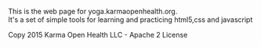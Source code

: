 This is the web page for yoga.karmaopenhealth.org.  
It's a set of simple tools for learning and practicing html5,css and javascript

Copy 2015 Karma Open Health LLC - Apache 2 License
